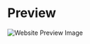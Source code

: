 # Preview

![Website Preview Image](https://nft-portfolio.abhishekprajapati.com/preview/nft-portflio.png)
